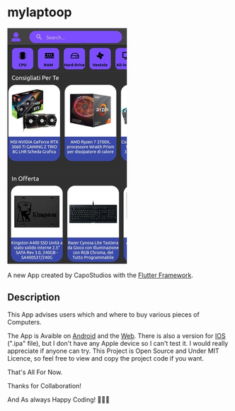 # mylaptoop

![Screenshot](https://github.com/CapoStudios/mylaptoop/blob/main/img/ScreenShotHomePage.jpg)

A new App created by CapoStudios with the [Flutter Framework](https://flutter.dev/).

## Description

This App advises users which and where to buy various pieces of Computers.

The App is Avaible on [Android](https://github.com/CapoStudios/mylaptoop/releases/download/v1.0.77/app-release.apk) and the [Web](https://capostudios.github.io/mylaptoop/). 
There is also a version for [IOS](https://github.com/CapoStudios/mylaptoop/releases/download/v1.0.77/app.ipa) (".ipa" file), but I don't have any Apple device so I can't test it. I would really appreciate if anyone can try.
This Project is Open Source and Under MIT Licence, so feel free to view and copy the project code if you want.

That's All For Now.

Thanks for Collaboration!

And As always Happy Coding! 👨‍💻💪

